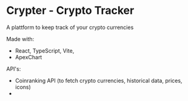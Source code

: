 # Crypter - Crypto Tracker 
A plattform to keep track of your crypto currencies

Made with:
- React, TypeScript, Vite,
- ApexChart

API's:
- Coinranking API (to fetch crypto currencies, historical data, prices, icons)
-





